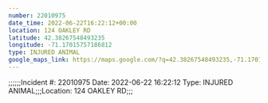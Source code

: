 ```yaml
---
number: 22010975
date_time: 2022-06-22T16:22:12+00:00
location: 124 OAKLEY RD
latitude: 42.38267548493235
longitude: -71.17015757186812
type: INJURED ANIMAL
google_maps_link: https://maps.google.com/?q=42.38267548493235,-71.17015757186812
---
```


;;;;;;Incident #: 22010975  Date: 2022-06-22 16:22:12   Type: INJURED ANIMAL;;;Location: 124 OAKLEY RD;;;
